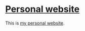 # [Personal website](http://rgfigueredo91.github.io/)

This is [my personal website](http://rgfigueredo91.github.io/).
